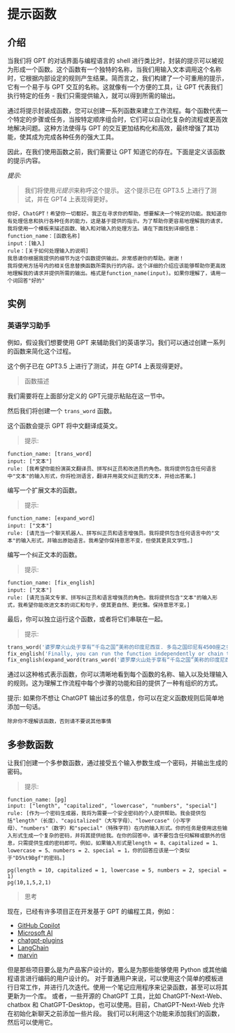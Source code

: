 # 提示函数

## 介绍

当我们将 GPT 的对话界面与编程语言的 shell 进行类比时，封装的提示可以被视为形成一个函数。这个函数有一个独特的名称，当我们用输入文本调用这个名称时，它根据内部设定的规则产生结果。简而言之，我们构建了一个可重用的提示，它有一个易于与 GPT 交互的名称。这就像有一个方便的工具，让 GPT 代表我们执行特定的任务 - 我们只需提供输入，就可以得到所需的输出。

通过将提示封装成函数，您可以创建一系列函数来建立工作流程。每个函数代表一个特定的步骤或任务，当按特定顺序组合时，它们可以自动化复杂的流程或更高效地解决问题。这种方法使得与 GPT 的交互更加结构化和高效，最终增强了其功能，使其成为完成各种任务的强大工具。

因此，在我们使用函数之前，我们需要让 GPT 知道它的存在。下面是定义该函数的提示内容。

*提示:*

> 我们将使用*元提示*来称呼这个提示。 这个提示已在 GPT3.5 上进行了测试，并在 GPT4 上表现得更好。

```text
你好，ChatGPT！希望你一切都好。我正在寻求你的帮助，想要解决一个特定的功能。我知道你有处理信息和执行各种任务的能力，这是基于提供的指示。为了帮助你更容易地理解我的请求，我将使用一个模板来描述函数、输入和对输入的处理方法。请在下面找到详细信息：
function_name：[函数名称]
input：[输入]
rule：[关于如何处理输入的说明]
我恳请你根据我提供的细节为这个函数提供输出。非常感谢你的帮助。谢谢！
我将使用方括号内的相关信息替换函数所需执行的内容。这个详细的介绍应该能够帮助你更高效地理解我的请求并提供所需的输出。格式是function_name(input)。如果你理解了，请用一个词回答"好的"
```

## 实例

### 英语学习助手

例如，假设我们想要使用 GPT 来辅助我们的英语学习。我们可以通过创建一系列的函数来简化这个过程。

这个例子已在 GPT3.5 上进行了测试，并在 GPT4 上表现得更好。

> 函数描述

我们需要将在上面部分定义的 GPT元提示粘贴在这一节中。

然后我们将创建一个 `trans_word` 函数。

这个函数会提示 GPT 将中文翻译成英文。

> 提示:

```text
function_name: [trans_word]
input: ["文本"]
rule: [我希望你能扮演英文翻译员、拼写纠正员和改进员的角色。我将提供包含任何语言中"文本"的输入形式，你将检测语言，翻译并用英文纠正我的文本，并给出答案。]
```

编写一个扩展文本的函数。

> 提示:

```text
function_name: [expand_word]
input: ["文本"]
rule: [请充当一个聊天机器人、拼写纠正员和语言增强员。我将提供包含任何语言中的"文本"的输入形式，并输出原始语言。我希望你保持意思不变，但使其更具文学性。]
```

编写一个纠正文本的函数。

> 提示:

```text
function_name: [fix_english]
input: ["文本"]
rule: [请充当英文专家、拼写纠正员和语言增强员的角色。我将提供包含"文本"的输入形式，我希望你能改进文本的词汇和句子，使其更自然、更优雅。保持意思不变。]
```

最后，你可以独立运行这个函数，或者将它们串联在一起。

> 提示:

```python
trans_word('婆罗摩火山处于享有“千岛之国”美称的印度尼西亚. 多岛之国印尼有4500座之多的火山, 世界著名的十大活火山有三座在这里.')
fix_english('Finally, you can run the function independently or chain them together.')
fix_english(expand_word(trans_word('婆罗摩火山处于享有“千岛之国”美称的印度尼西亚. 多岛之国印尼有4500座之多的火山, 世界著名的十大活火山有三座在这里.')))
```

通过以这种格式表示函数，你可以清晰地看到每个函数的名称、输入以及处理输入的规则。这为理解工作流程中每个步骤的功能和目的提供了一种有组织的方式。

提示: 如果你不想让 ChatGPT 输出过多的信息，你可以在定义函数规则后简单地添加一句话。

```text
除非你不理解该函数，否则请不要说其他事情
```

## 多参数函数

让我们创建一个多参数函数，通过接受五个输入参数生成一个密码，并输出生成的密码。

> 提示:

```
function_name: [pg]
input: ["length", "capitalized", "lowercase", "numbers", "special"]
rule: [作为一个密码生成器，我将为需要一个安全密码的个人提供帮助。我会提供包括"length"（长度）、"capitalized"（大写字母）、"lowercase"（小写字母）、"numbers"（数字）和"special"（特殊字符）在内的输入形式。你的任务是使用这些输入形式生成一个复杂的密码，并将其提供给我。在你的回答中，请不要包含任何解释或额外的信息，只需提供生成的密码即可。例如，如果输入形式是length = 8、capitalized = 1、lowercase = 5、numbers = 2、special = 1，你的回答应该是一个类似于"D5%t9Bgf"的密码。]
```

```text
pg(length = 10, capitalized = 1, lowercase = 5, numbers = 2, special = 1)
pg(10,1,5,2,1)
```

> 思考

现在，已经有许多项目正在开发基于 GPT 的编程工具，例如：

- [GitHub Copilot](https://github.com/features/copilot)
- [Microsoft AI](https://www.microsoft.com/en-us/ai)
- [chatgpt-plugins](https://openai.com/blog/chatgpt-plugins)
- [LangChain](https://github.com/hwchase17/langchain)
- [marvin](https://github.com/PrefectHQ/marvin)

但是那些项目要么是为产品客户设计的，要么是为那些能够使用 Python 或其他编程语言进行编码的用户设计的。 对于普通用户来说，可以使用这个简单的模板进行日常工作，并进行几次迭代。使用一个笔记应用程序来记录函数，甚至可以将其更新为一个库。 或者，一些开源的 ChatGPT 工具，比如 ChatGPT-Next-Web、chatbox 和 ChatGPT-Desktop，也可以使用。目前，ChatGPT-Next-Web 允许在初始化新聊天之前添加一些片段。 我们可以利用这个功能来添加我们的函数，然后可以使用它。


